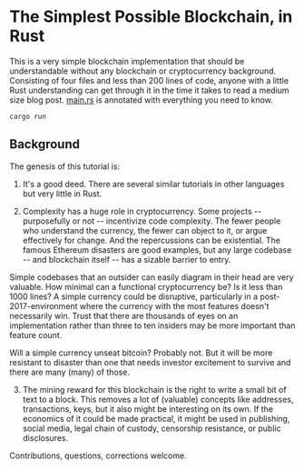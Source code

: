 # The Simplest Possible Blockchain, in Rust

This is a very simple blockchain implementation that should be understandable without any blockchain or cryptocurrency background. Consisting of four files and less than 200 lines of code, anyone with a little Rust understanding can get through it in the time it takes to read a medium size blog post. [main.rs](src/main.rs) is annotated with everything you need to know.

```shell
cargo run
```

## Background

The genesis of this tutorial is:

1) It's a good deed. There are several similar tutorials in other languages but very little in Rust.

2) Complexity has a huge role in cryptocurrency. Some projects -- purposefully or not -- incentivize code complexity. The fewer people who understand the currency, the fewer can object to it, or argue effectively for change. And the repercussions can be existential. The famous Ethereum disasters are good examples, but any large codebase -- and blockchain itself -- has a sizable barrier to entry.

Simple codebases that an outsider can easily diagram in their head are very valuable. How minimal can a functional cryptocurrency be? Is it less than 1000 lines? A simple currency could be disruptive, particularly in a post-2017-environment where the currency with the most features doesn't necessarily win. Trust that there are thousands of eyes on an implementation rather than three to ten insiders may be more important than feature count.

Will a simple currency unseat bitcoin? Probably not. But it will be more resistant to disaster than one that needs investor excitement to survive and there are many (many) of those.

3) The mining reward for this blockchain is the right to write a small bit of text to a block. This removes a lot of (valuable) concepts like addresses, transactions, keys, but it also might be interesting on its own. If the economics of it could be made practical, it might be used in publishing, social media, legal chain of custody, censorship resistance, or public disclosures.

Contributions, questions, corrections welcome.
